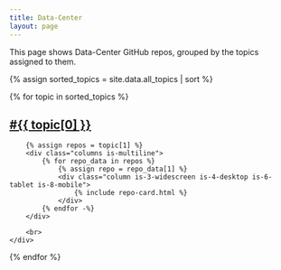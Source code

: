 ```yaml
---
title: Data-Center
layout: page
---
```


This page shows Data-Center GitHub repos, grouped by the topics assigned to them.

{% assign sorted_topics = site.data.all_topics | sort %}
<div id='repo-topics'>
{% for topic in sorted_topics %}
    <div>
        <a href="#topic-{{ topic[0] }}"><h2 id="topic-{{ topic[0] }}">&#35;{{ topic[0] }}</h2></a>

        {% assign repos = topic[1] %}
        <div class="columns is-multiline">
            {% for repo_data in repos %}
                {% assign repo = repo_data[1] %}
                <div class="column is-3-widescreen is-4-desktop is-6-tablet is-8-mobile">
                    {% include repo-card.html %}
                </div>
            {% endfor -%}
        </div>

        <br>
    </div>
{% endfor %}
</div>